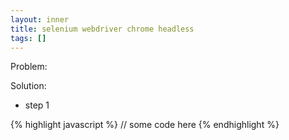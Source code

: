 ```yaml
---
layout: inner
title: selenium webdriver chrome headless
tags: []
---
```

Problem: 

Solution:

* step 1

{% highlight javascript %}
// some code here
{% endhighlight %}